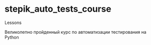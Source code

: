# stepik_auto_tests_course
Lessons

Великолепно пройденный курс по автоматизации тестирования на Python